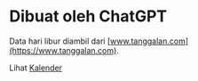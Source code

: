 # Dibuat oleh ChatGPT

Data hari libur diambil dari [www.tanggalan.com](https://www.tanggalan.com).

Lihat [Kalender](https://supkelelawar.github.io/kalender)